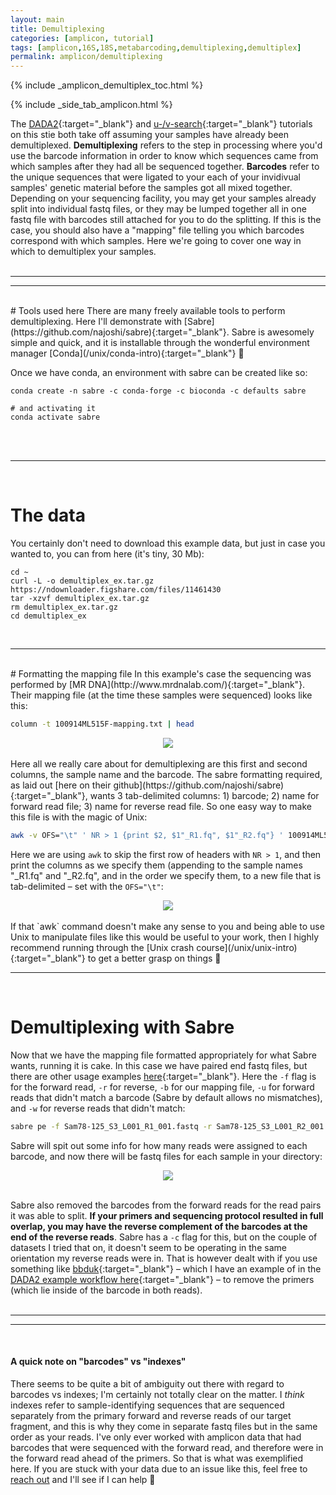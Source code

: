 ```yaml
---
layout: main
title: Demultiplexing
categories: [amplicon, tutorial]
tags: [amplicon,16S,18S,metabarcoding,demultiplexing,demultiplex]
permalink: amplicon/demultiplexing
---
```


{% include _amplicon_demultiplex_toc.html %}

{% include _side_tab_amplicon.html %}


The [DADA2](/amplicon/dada2_workflow_ex){:target="_blank"} and [u-/v-search](/amplicon/workflow_ex){:target="_blank"} tutorials on this stie both take off assuming your samples have already been demultiplexed. **Demultiplexing** refers to the step in processing where you'd use the barcode information in order to know which sequences came from which samples after they had all be sequenced together. **Barcodes** refer to the unique sequences that were ligated to your each of your invidivual samples' genetic material before the samples got all mixed together. Depending on your sequencing facility, you may get your samples already split into individual fastq files, or they may be lumped together all in one fastq file with barcodes still attached for you to do the splitting. If this is the case, you should also have a "mapping" file telling you which barcodes correspond with which samples. Here we're going to cover one way in which to demultiplex your samples.  
<br>
  
---
---  
<br>
# Tools used here
There are many freely available tools to perform demultiplexing. Here I'll demonstrate with [Sabre](https://github.com/najoshi/sabre){:target="_blank"}. Sabre is awesomely simple and quick, and it is installable through the wonderful environment manager [Conda](/unix/conda-intro){:target="_blank"} 🙂

Once we have conda, an environment with sabre can be created like so:

```
conda create -n sabre -c conda-forge -c bioconda -c defaults sabre

# and activating it
conda activate sabre
```

<br>
<br>

---
<br>

# The data
You certainly don't need to download this example data, but just in case you wanted to, you can from here (it's tiny, 30 Mb):

```
cd ~
curl -L -o demultiplex_ex.tar.gz https://ndownloader.figshare.com/files/11461430
tar -xzvf demultiplex_ex.tar.gz
rm demultiplex_ex.tar.gz
cd demultiplex_ex
```
<br>

---
<br>
# Formatting the mapping file
In this example's case the sequencing was performed by [MR DNA](http://www.mrdnalab.com/){:target="_blank"}. Their mapping file (at the time these samples were sequenced) looks like this: 

```bash
column -t 100914ML515F-mapping.txt | head
```

<center><img src="{{ site.url }}/images/demux_mapping_head.png"></center>
<br>
Here all we really care about for demultiplexing are this first and second columns, the sample name and the barcode. The sabre formatting required, as laid out [here on their github](https://github.com/najoshi/sabre){:target="_blank"}, wants 3 tab-delimited columns: 1) barcode; 2) name for forward read file; 3) name for reverse read file. So one easy way to make this file is with the magic of Unix:

```bash
awk -v OFS="\t" ' NR > 1 {print $2, $1"_R1.fq", $1"_R2.fq"} ' 100914ML515F-mapping.txt > sabre_formatted_barcode_file.txt
```

Here we are using `awk` to skip the first row of headers with `NR > 1`, and then print the columns as we specify them (appending to the sample names "_R1.fq" and "_R2.fq", and in the order we specify them, to a new file that is tab-delimited – set with the `OFS="\t"`: 

<center><img src="{{ site.url }}/images/demux_sabre_formatted_head.png"></center>
<br>
If that `awk` command doesn't make any sense to you and being able to use Unix to manipulate files like this would be useful to your work, then I highly recommend running through the [Unix crash course](/unix/unix-intro){:target="_blank"} to get a better grasp on things 🙂  
<br>

---
<br>

# Demultiplexing with Sabre
Now that we have the mapping file formatted appropriately for what Sabre wants, running it is cake. In this case we have paired end fastq files, but there are other usage examples [here](https://github.com/najoshi/sabre){:target="_blank"}. Here the `-f` flag is for the forward read, `-r` for reverse, `-b` for our mapping file, `-u` for forward reads that didn't match a barcode (Sabre by default allows no mismatches), and `-w` for reverse reads that didn't match:

```bash
sabre pe -f Sam78-125_S3_L001_R1_001.fastq -r Sam78-125_S3_L001_R2_001.fastq -b sabre_formatted_barcode_file.txt -u no_bc_match_R1.fq -w no_bc_match_R2.fq
```

Sabre will spit out some info for how many reads were assigned to each barcode, and now there will be fastq files for each sample in your directory:

<center><img src="{{ site.url }}/images/demux_sabre_files_head.png"></center>
<br>

Sabre also removed the barcodes from the forward reads for the read pairs it was able to split. **If your primers and sequencing protocol resulted in full overlap, you may have the reverse complement of the barcodes at the end of the reverse reads**. Sabre has a `-c` flag for this, but on the couple of datasets I tried that on, it doesn't seem to be operating in the same orientation my reverse reads were in. That is however dealt with if you use something like [bbduk](https://jgi.doe.gov/data-and-tools/bbtools/bb-tools-user-guide/bbduk-guide/){:target="_blank"} – which I have an example of in the [DADA2 example workflow here](/amplicon/dada2_workflow_ex#removing-primers){:target="_blank"} – to remove the primers (which lie inside of the barcode in both reads).  
<br>
  
---
---  
<br>

<div class="my_notice">
<h4>A quick note on "barcodes" vs "indexes"</h4>
There seems to be quite a bit of ambiguity out there with regard to barcodes vs indexes; I'm certainly not totally clear on the matter. I <i>think</i> indexes refer to sample-identifying sequences that are sequenced separately from the primary forward and reverse reads of our target fragment, and this is why they come in separate fastq files but in the same order as your reads. I've only ever worked with amplicon data that had barcodes that were sequenced with the forward read, and therefore were in the forward read ahead of the primers. So that is what was exemplified here. If you are stuck with your data due to an issue like this, feel free to <a href="https://twitter.com/AstrobioMike" target="_blank">reach out</a> and I'll see if I can help 🙂</div>
